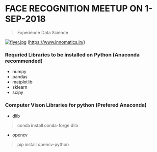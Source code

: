 # FACE RECOGNITION MEETUP ON  1-SEP-2018
> Experience Data Science


[![flyer.jpg](https://s15.postimg.cc/6oef5yl4r/flyer.jpg)](https://www.innomatics.in/)
(https://www.innomatics.in/)


### Requried Libraries to be installed on Python (Anaconda recommended)

- numpy
- pandas
- matplotlib
- sklearn
- scipy

### Computer Vison Libraries for python (Prefered Anaconda)
- dlib   			  
> conda install conda-forge dlib
- opencv   		
> pip install opencv-python
